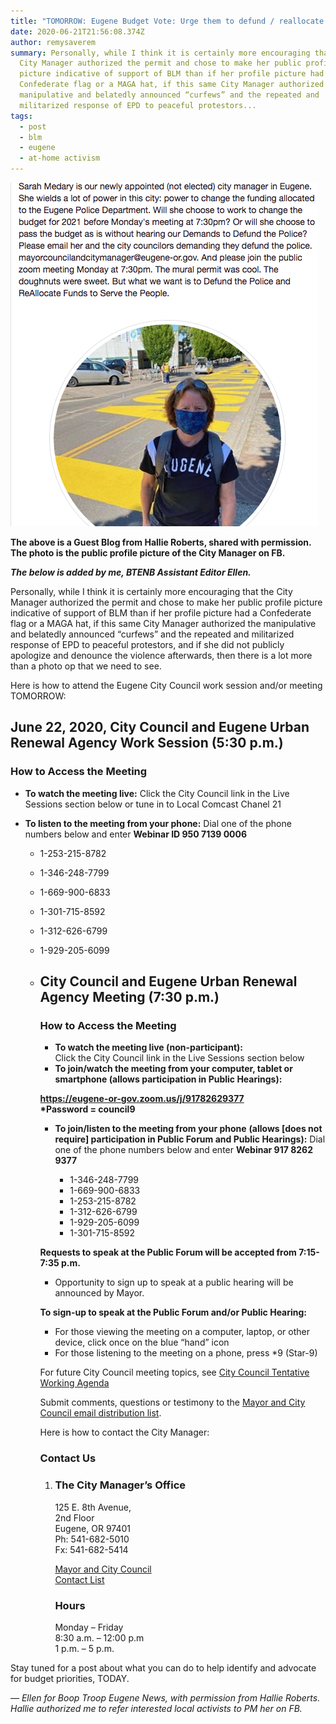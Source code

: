 ```yaml
---
title: "TOMORROW: Eugene Budget Vote: Urge them to defund / reallocate (Guest Blog)"
date: 2020-06-21T21:56:08.374Z
author: remysaverem
summary: Personally, while I think it is certainly more encouraging that the
  City Manager authorized the permit and chose to make her public profile
  picture indicative of support of BLM than if her profile picture had a
  Confederate flag or a MAGA hat, if this same City Manager authorized the
  manipulative and belatedly announced “curfews” and the repeated and
  militarized response of EPD to peaceful protestors...
tags:
  - post
  - blm
  - eugene
  - at-home activism
---
```

![Screen Shot 2020-06-21 at 12.30.55 PM](/static/img/screen-shot-2020-06-21-at-12.30.55-pm-1-.png)

**The above is a Guest Blog from Hallie Roberts, shared with permission. The photo is the public profile picture of the City Manager on FB.**

***The below is added by me, BTENB Assistant Editor Ellen.***

Personally, while I think it is certainly more encouraging that the City Manager authorized the permit and chose to make her public profile picture indicative of support of BLM than if her profile picture had a Confederate flag or a MAGA hat, if this same City Manager authorized the manipulative and belatedly announced “curfews” and the repeated and militarized response of EPD to peaceful protestors, and if she did not publicly apologize and denounce the violence afterwards, then there is a lot more than a photo op that we need to see.

Here is how to attend the Eugene City Council work session and/or meeting TOMORROW:

## June 22, 2020, City Council and Eugene Urban Renewal Agency Work Session (5:30 p.m.)

### How to Access the Meeting

* **To watch the meeting live:** Click the City Council link in the Live Sessions section below or tune in to Local Comcast Chanel 21
* **To listen to the meeting from your phone:** Dial one of the phone numbers below and enter **Webinar ID 950 7139 0006**

  * 1-253-215-8782
  * 1-346-248-7799
  * 1-669-900-6833
  * 1-301-715-8592
  * 1-312-626-6799
  * 1-929-205-6099
  * ## City Council and Eugene Urban Renewal Agency Meeting (7:30 p.m.)

    ### How to Access the Meeting

    * **To watch the meeting live (non-participant):**\
      Click the City Council link in the Live Sessions section below
    * **To join/watch the meeting from your computer, tablet or smartphone (allows participation in Public Hearings):**

    **<https://eugene-or-gov.zoom.us/j/91782629377>**\
    **\*Password = council9**

    * **To join/listen to the meeting from your phone** **(allows \[does not require] participation in Public Forum and Public Hearings):** Dial one of the phone numbers below and enter **Webinar 917 8262 9377**

      * 1-346-248-7799
      * 1-669-900-6833
      * 1-253-215-8782
      * 1-312-626-6799
      * 1-929-205-6099
      * 1-301-715-8592

    **Requests to speak at the Public Forum will be accepted from 7:15-7:35 p.m.**

    * Opportunity to sign up to speak at a public hearing will be announced by Mayor.

    **To sign-up to speak at the Public Forum and/or Public Hearing:**

    * For those viewing the meeting on a computer, laptop, or other device, click once on the blue “hand” icon
    * For those listening to the meeting on a phone, press *9 (Star-9)

    For future City Council meeting topics, see [City Council Tentative Working Agenda](https://www.eugene-or.gov/documentcenter/view/5448)

    Submit comments, questions or testimony to the [Mayor and City Council email distribution list](mailto:mayorcouncilandcitymanager@eugene-or.gov).

    Here is how to contact the City Manager:

    ### Contact Us

    1. ### The City Manager’s Office

       125 E. 8th Avenue,\
       2nd Floor\
       Eugene, OR 97401\
       Ph: 541-682-5010\
       Fx: 541-682-5414

       [Mayor and City Council\
       Contact List](https://www.eugene-or.gov/DocumentCenter/Home/View/2589)

       ### Hours

       Monday – Friday\
       8:30 a.m. – 12:00 p.m\
       1 p.m. – 5 p.m.

Stay tuned for a post about what you can do to help identify and advocate for budget priorities, TODAY.

*— Ellen for Boop Troop Eugene News, with permission from Hallie Roberts. Hallie authorized me to refer interested local activists to PM her on FB.*

<!--EndFragment-->